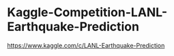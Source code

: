 # Kaggle-Competition-LANL-Earthquake-Prediction
https://www.kaggle.com/c/LANL-Earthquake-Prediction
